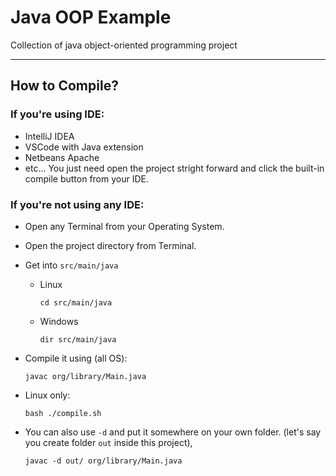 # Java OOP Example

Collection of java object-oriented programming project

---
## How to Compile?

### If you're using IDE:
* IntelliJ IDEA
* VSCode with Java extension
* Netbeans Apache
* etc...
You just need open the project stright forward and click the built-in compile 
button from your IDE.

### If you're not using any IDE:
* Open any Terminal from your Operating System.
* Open the project directory from Terminal.
* Get into `src/main/java`
  * Linux

        cd src/main/java
  * Windows

        dir src/main/java
* Compile it using (all OS):

      javac org/library/Main.java
* Linux only:

      bash ./compile.sh
* You can also use `-d` and put it somewhere on your own folder. (let's say 
you create folder `out` inside this project), 

      javac -d out/ org/library/Main.java

